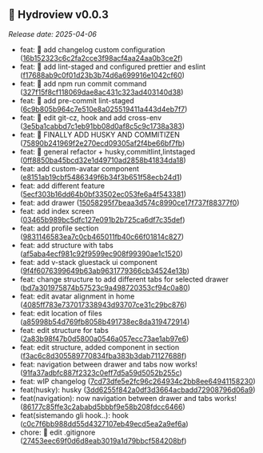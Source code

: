 ## 🎉 Hydroview v0.0.3

_Release date: 2025-04-06_

* feat: 🎸 add changelog custom configuration ([16b152323c6c2fa2cce3f98acf4aa24aa0b3ce2f](https://github.com/dgett130/HydroView/commit/16b152323c6c2fa2cce3f98acf4aa24aa0b3ce2f))
* feat: 🎸 add lint-staged and configured prettier and eslint ([f17688ab9c0f01d23b3b74d6a699916e1042cf60](https://github.com/dgett130/HydroView/commit/f17688ab9c0f01d23b3b74d6a699916e1042cf60))
* feat: 🎸 add npm run commit command ([327f15f8cf118069dae8ac431c323ad403140d38](https://github.com/dgett130/HydroView/commit/327f15f8cf118069dae8ac431c323ad403140d38))
* feat: 🎸 add pre-commit lint-staged ([6c9b805b964c7e510e8a025519411a443d4eb7f7](https://github.com/dgett130/HydroView/commit/6c9b805b964c7e510e8a025519411a443d4eb7f7))
* feat: 🎸 edit git-cz, hook and add cross-env ([3e5ba1cabbd7c1eb91bb08d0af8c5c9c1738a383](https://github.com/dgett130/HydroView/commit/3e5ba1cabbd7c1eb91bb08d0af8c5c9c1738a383))
* feat: 🎸 FINALLY ADD HUSKY AND COMMITIZEN ([75890b241969f2e270ecd09305af2f4be66bf7fb](https://github.com/dgett130/HydroView/commit/75890b241969f2e270ecd09305af2f4be66bf7fb))
* feat: 🎸 general refactor + husky,commitlint,lintstaged ([0ff8850ba45bcd32e1d49710ad2858b41834da18](https://github.com/dgett130/HydroView/commit/0ff8850ba45bcd32e1d49710ad2858b41834da18))
* feat: add custom-avatar component ([e8151ab19cbf5486349f6b34f3b651f58ecb24d1](https://github.com/dgett130/HydroView/commit/e8151ab19cbf5486349f6b34f3b651f58ecb24d1))
* feat: add different feature ([5ecf303b16dd64b0bf33502ec053fe6a4f543381](https://github.com/dgett130/HydroView/commit/5ecf303b16dd64b0bf33502ec053fe6a4f543381))
* feat: add drawer ([15058295f7beaa3d574c8990ce17f737f88377f0](https://github.com/dgett130/HydroView/commit/15058295f7beaa3d574c8990ce17f737f88377f0))
* feat: add index screen ([03465b989bc5dfc127e091b2b725ca6df7c35def](https://github.com/dgett130/HydroView/commit/03465b989bc5dfc127e091b2b725ca6df7c35def))
* feat: add profile section ([9831146583ea7c0cb465011fb40c66f01814c827](https://github.com/dgett130/HydroView/commit/9831146583ea7c0cb465011fb40c66f01814c827))
* feat: add structure with tabs ([af5aba4ecf981c92f9599ec908f99390ae1c1520](https://github.com/dgett130/HydroView/commit/af5aba4ecf981c92f9599ec908f99390ae1c1520))
* feat: add v-stack gluestack ui component ([9f4f6076399649b63ab9631779366cb34524e13b](https://github.com/dgett130/HydroView/commit/9f4f6076399649b63ab9631779366cb34524e13b))
* feat: change structure to add different tabs for selected drawer ([bd7a301975874b57523c9a498720353cf94c0a80](https://github.com/dgett130/HydroView/commit/bd7a301975874b57523c9a498720353cf94c0a80))
* feat: edit avatar alignment in home ([4085ff783e737017338943d93707ce31c29bc876](https://github.com/dgett130/HydroView/commit/4085ff783e737017338943d93707ce31c29bc876))
* feat: edit location of files ([a85998b54d769fb8058b491738ec8da319472914](https://github.com/dgett130/HydroView/commit/a85998b54d769fb8058b491738ec8da319472914))
* feat: edit structure for tabs ([2a83b98f47b0d5800a0546a057ecc73ae1ab97e6](https://github.com/dgett130/HydroView/commit/2a83b98f47b0d5800a0546a057ecc73ae1ab97e6))
* feat: edit structure, added component in section ([f3ac6c8d305589770834fba383b3dab71127688f](https://github.com/dgett130/HydroView/commit/f3ac6c8d305589770834fba383b3dab71127688f))
* feat: navigation between drawer and tabs now works! ([91fa37adbfc887f2323c0eff7d5a59d5052b255c](https://github.com/dgett130/HydroView/commit/91fa37adbfc887f2323c0eff7d5a59d5052b255c))
* feat: wIP changelog ([7cd73dfe5e2fc96c264934c2bb8ee64941158230](https://github.com/dgett130/HydroView/commit/7cd73dfe5e2fc96c264934c2bb8ee64941158230))
* feat(husky): husky ([3dd6255f842a0df3d3664acbadd72908796d06a9](https://github.com/dgett130/HydroView/commit/3dd6255f842a0df3d3664acbadd72908796d06a9))
* feat(navigation): now navigation between drawer and tabs works! ([86177c85ffe3c2ababd5bbbf9e58b208fdcc6466](https://github.com/dgett130/HydroView/commit/86177c85ffe3c2ababd5bbbf9e58b208fdcc6466))
* feat(sistemando gli hook..): hook ([c0c7f6bb988dd55d4327107eb49ecd5ea2a9ef6a](https://github.com/dgett130/HydroView/commit/c0c7f6bb988dd55d4327107eb49ecd5ea2a9ef6a))
* chore: 🤖 edit .gitignore ([27453eec69f0d6d8eab3019a1d79bbcf584208bf](https://github.com/dgett130/HydroView/commit/27453eec69f0d6d8eab3019a1d79bbcf584208bf))



